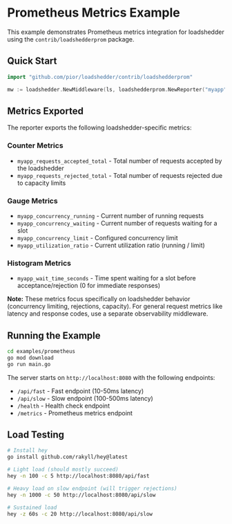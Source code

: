 # Prometheus Metrics Example

This example demonstrates Prometheus metrics integration for loadshedder using the `contrib/loadshedderprom` package.

## Quick Start

```go
import "github.com/pior/loadshedder/contrib/loadshedderprom"

mw := loadshedder.NewMiddleware(ls, loadshedderprom.NewReporter("myapp"), nil)
```

## Metrics Exported

The reporter exports the following loadshedder-specific metrics:

### Counter Metrics
- `myapp_requests_accepted_total` - Total number of requests accepted by the loadshedder
- `myapp_requests_rejected_total` - Total number of requests rejected due to capacity limits

### Gauge Metrics
- `myapp_concurrency_running` - Current number of running requests
- `myapp_concurrency_waiting` - Current number of requests waiting for a slot
- `myapp_concurrency_limit` - Configured concurrency limit
- `myapp_utilization_ratio` - Current utilization ratio (running / limit)

### Histogram Metrics
- `myapp_wait_time_seconds` - Time spent waiting for a slot before acceptance/rejection (0 for immediate responses)

**Note:** These metrics focus specifically on loadshedder behavior (concurrency limiting, rejections, capacity). For general request metrics like latency and response codes, use a separate observability middleware.

## Running the Example

```bash
cd examples/prometheus
go mod download
go run main.go
```

The server starts on `http://localhost:8080` with the following endpoints:

- `/api/fast` - Fast endpoint (10-50ms latency)
- `/api/slow` - Slow endpoint (100-500ms latency)
- `/health` - Health check endpoint
- `/metrics` - Prometheus metrics endpoint

## Load Testing

```bash
# Install hey
go install github.com/rakyll/hey@latest

# Light load (should mostly succeed)
hey -n 100 -c 5 http://localhost:8080/api/fast

# Heavy load on slow endpoint (will trigger rejections)
hey -n 1000 -c 50 http://localhost:8080/api/slow

# Sustained load
hey -z 60s -c 20 http://localhost:8080/api/slow
```

